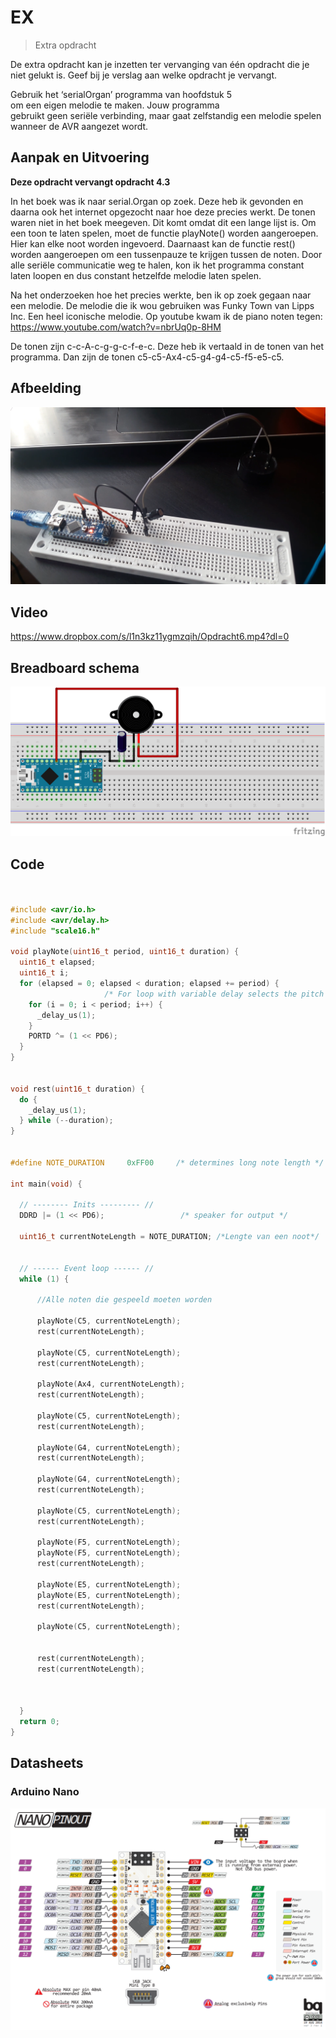 # EX

> Extra	opdracht

De	extra	opdracht kan	je	inzetten	 ter	vervanging	van	
één opdracht	die	je	niet	gelukt	is.	Geef	bij	je	verslag	
aan	welke	opdracht	je	vervangt.

Gebruik	het	‘serialOrgan’	programma	van	hoofdstuk	5	
om	 een	 eigen melodie	 te	 maken.	 Jouw	 programma	
gebruikt	geen	seriële	verbinding,	maar	gaat	zelfstandig	
een	melodie	spelen	wanneer	de	AVR	aangezet	wordt.

## Aanpak en Uitvoering

**Deze opdracht vervangt opdracht 4.3**

In het boek was ik naar serial.Organ op zoek. Deze heb ik gevonden en daarna ook het internet opgezocht naar hoe deze precies werkt. De tonen waren niet in het boek meegeven. Dit komt omdat dit een lange lijst is. Om een toon te laten spelen, moet de functie playNote() worden aangeroepen. Hier kan elke noot worden ingevoerd. Daarnaast kan de functie rest() worden aangeroepen om een tussenpauze te krijgen tussen de noten. Door alle seriële communicatie weg te halen, kon ik het programma constant laten loopen en dus constant hetzelfde melodie laten spelen.

Na het onderzoeken hoe het precies werkte, ben ik op zoek gegaan naar een melodie. De melodie die ik wou gebruiken was Funky Town van Lipps Inc. Een heel iconische melodie.  Op youtube kwam ik de piano noten tegen: https://www.youtube.com/watch?v=nbrUq0p-8HM

De tonen zijn c-c-A-c-g-g-c-f-e-c. Deze heb ik vertaald in de tonen van het programma. Dan zijn de tonen c5-c5-Ax4-c5-g4-g4-c5-f5-e5-c5.




## Afbeelding

![Opdracht 5 - ET	Phone	home - Afbeelding](https://raw.githubusercontent.com/Jandepiel/Imthe1/master/O_6/assets/Naamloos.png)

## Video

https://www.dropbox.com/s/l1n3kz11ygmzqih/Opdracht6.mp4?dl=0

## Breadboard schema

![EX - Extra opdracht - Afbeelding](https://raw.githubusercontent.com/Jandepiel/Imthe1/master/O_6/assets/frit6.png)

## Code
```c


#include <avr/io.h>
#include <avr/delay.h>
#include "scale16.h"

void playNote(uint16_t period, uint16_t duration) {
  uint16_t elapsed;
  uint16_t i;
  for (elapsed = 0; elapsed < duration; elapsed += period) {
                     /* For loop with variable delay selects the pitch */
    for (i = 0; i < period; i++) {
      _delay_us(1);
    }
    PORTD ^= (1 << PD6);
  }
}


void rest(uint16_t duration) {
  do {
    _delay_us(1);
  } while (--duration);
}


#define NOTE_DURATION     0xFF00     /* determines long note length */

int main(void) {

  // -------- Inits --------- //
  DDRD |= (1 << PD6);                 /* speaker for output */

  uint16_t currentNoteLength = NOTE_DURATION; /*Lengte van een noot*/


  // ------ Event loop ------ //
  while (1) {

	  //Alle noten die gespeeld moeten worden

	  playNote(C5, currentNoteLength);
	  rest(currentNoteLength);

	  playNote(C5, currentNoteLength);
	  rest(currentNoteLength);

	  playNote(Ax4, currentNoteLength);
	  rest(currentNoteLength);

	  playNote(C5, currentNoteLength);
	  rest(currentNoteLength);

	  playNote(G4, currentNoteLength);
	  rest(currentNoteLength);

	  playNote(G4, currentNoteLength);
	  rest(currentNoteLength);

	  playNote(C5, currentNoteLength);
	  rest(currentNoteLength);

	  playNote(F5, currentNoteLength);
	  playNote(F5, currentNoteLength);
	  rest(currentNoteLength);

	  playNote(E5, currentNoteLength);
	  playNote(E5, currentNoteLength);
	  rest(currentNoteLength);

	  playNote(C5, currentNoteLength);


	  rest(currentNoteLength);
	  rest(currentNoteLength);



  }
  return 0;
}


```

## Datasheets

### Arduino Nano
![Schematic Arduino Nano - Afbeelding](https://raw.githubusercontent.com/Jandepiel/Imthe1/master/O_1/assets/nano.png)



